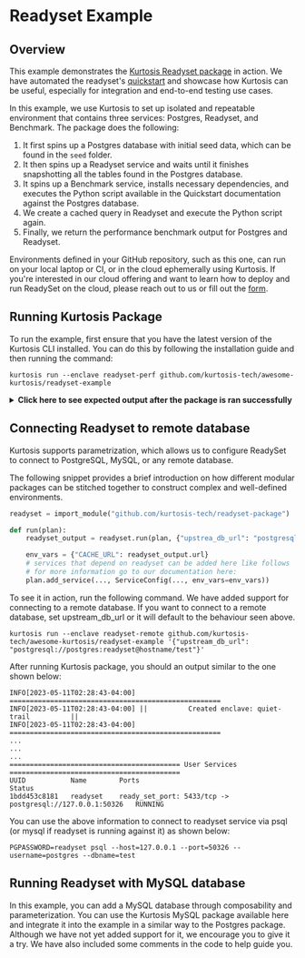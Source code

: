 Readyset Example
===============

## Overview

This example demonstrates the [Kurtosis Readyset package](https://github.com/kurtosis-tech/readyset-package) in action. We have automated the readyset's [quickstart](https://docs.readyset.io/guides/intro/quickstart/) and showcase how Kurtosis can be useful, especially for integration and end-to-end testing use cases.

In this example, we use Kurtosis to set up isolated and repeatable environment that contains three services: Postgres, Readyset, and Benchmark. The package does the following:

1. It first spins up a Postgres database with initial seed data, which can be found in the `seed` folder.
2. It then spins up a Readyset service and waits until it finishes snapshotting all the tables found in the Postgres database.
3. It spins up a Benchmark service, installs necessary dependencies, and executes the Python script available in the Quickstart documentation against the Postgres database.
4. We create a cached query in Readyset and execute the Python script again.
5. Finally, we return the performance benchmark output for Postgres and Readyset.

Environments defined in your GitHub repository, such as this one, can run on your local laptop or CI, or in the cloud ephemerally using Kurtosis. If you're interested in our cloud offering and want to learn how to deploy and run ReadySet on the cloud, please reach out to us or fill out the [form](https://mp2k8nqxxgj.typeform.com/to/U1HcXT1H).

## Running Kurtosis Package

To run the example, first ensure that you have the latest version of the Kurtosis CLI installed. You can do this by following the installation guide and then running the command:

```shell
kurtosis run --enclave readyset-perf github.com/kurtosis-tech/awesome-kurtosis/readyset-example
```

<details>
<summary> <b>Click here to see expected output after the package is ran successfully </b></summary>

```shell
Starlark code successfully run. Output was:
{
	"postgres_output": "
Result:
['count']
['2418']

Query latencies (in milliseconds):
['43.97', '30.72', '27.59', '26.86', '27.73', '28.66', '29.91', '30.18', '27.58', '28.39', '27.90', '27.56', '27.76', '27.79', '27.88', '28.78', '27.02', '27.14', '27.15', '28.40']

Latency percentiles (in milliseconds):
 p95: 31.38

",
	"readyset_output": "
Result:
['count(coalesce(`public`.`title_ratings`.`tconst`, 0))']
['2418']

Query latencies (in milliseconds):
['46.59', '1.69', '0.31', '0.32', '0.27', '0.25', '0.26', '0.25', '0.24', '0.24', '0.25', '0.24', '0.24', '0.25', '0.24', '0.23', '0.24', '0.25', '0.25', '0.27']

Latency percentiles (in milliseconds):
 p95: 3.94

"
}
INFO[2023-05-11T02:28:43-04:00] ==================================================== 
INFO[2023-05-11T02:28:43-04:00] ||          Created enclave: quiet-trail          || 
INFO[2023-05-11T02:28:43-04:00] ==================================================== 
Name:            quiet-trail
UUID:            0b38c17bd505
Status:          RUNNING
Creation Time:   Thu, 11 May 2023 02:26:38 EDT

========================================= Files Artifacts =========================================
UUID           Name
035d39bd4a27   app
ee3f3f51e90e   postgres_seed_file

========================================== User Services ==========================================
UUID           Name        Ports                                                      Status
506d7165163a   benchmark   <none>                                                     RUNNING
805860c10379   postgres    postgresql: 5432/tcp -> postgresql://127.0.0.1:50322       RUNNING
1bdd453c8181   readyset    ready_set_port: 5433/tcp -> postgresql://127.0.0.1:50326   RUNNING
```
</details>

## Connecting Readyset to remote database

Kurtosis supports parametrization, which allows us to configure ReadySet to connect to PostgreSQL, MySQL, or any remote database.

The following snippet provides a brief introduction on how different modular packages can be stitched together to construct complex and well-defined environments.

```python
readyset = import_module("github.com/kurtosis-tech/readyset-package")

def run(plan):
    readyset_output = readyset.run(plan, {"upstrea_db_url": "postgresql://postgres:readyset@hostname/test"})

    env_vars = {"CACHE_URL": readyset_output.url}
    # services that depend on readyset can be added here like follows
    # for more information go to our documentation here:
    plan.add_service(..., ServiceConfig(..., env_vars=env_vars))

```

To see it in action, run the following command. We have added support for connecting to a remote database. If you want to connect to a remote database, set upstream_db_url or it will default to the behaviour seen above.

```shell
kurtosis run --enclave readyset-remote github.com/kurtosis-tech/awesome-kurtosis/readyset-example '{"upstream_db_url": "postgresql://postgres:readyset@hostname/test"}'
```

After running Kurtosis package, you should an output similar to the one shown below:
```
INFO[2023-05-11T02:28:43-04:00] ==================================================== 
INFO[2023-05-11T02:28:43-04:00] ||          Created enclave: quiet-trail          || 
INFO[2023-05-11T02:28:43-04:00] ==================================================== 
...
...
...
========================================== User Services ==========================================
UUID           Name        Ports                                                      Status
1bdd453c8181   readyset    ready_set_port: 5433/tcp -> postgresql://127.0.0.1:50326   RUNNING
```

You can use the above information to connect to readyset service via psql (or mysql if readyset is running against it) as shown below:
```
PGPASSWORD=readyset psql --host=127.0.0.1 --port=50326 --username=postgres --dbname=test
```

## Running Readyset with MySQL database

In this example, you can add a MySQL database through composability and parameterization. You can use the Kurtosis MySQL package available here and integrate it into the example in a similar way to the Postgres package. Although we have not yet added support for it, we encourage you to give it a try. We have also included some comments in the code to help guide you.